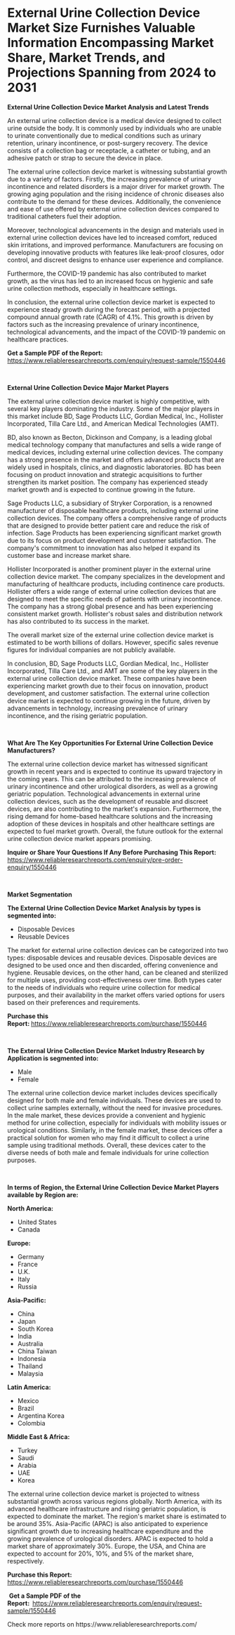 <p><h1>External Urine Collection Device Market Size Furnishes Valuable Information Encompassing Market Share, Market Trends, and Projections Spanning from 2024 to 2031</h1></p><p><strong>External Urine Collection Device Market Analysis and Latest Trends</strong></p>
<p><p>An external urine collection device is a medical device designed to collect urine outside the body. It is commonly used by individuals who are unable to urinate conventionally due to medical conditions such as urinary retention, urinary incontinence, or post-surgery recovery. The device consists of a collection bag or receptacle, a catheter or tubing, and an adhesive patch or strap to secure the device in place.</p><p>The external urine collection device market is witnessing substantial growth due to a variety of factors. Firstly, the increasing prevalence of urinary incontinence and related disorders is a major driver for market growth. The growing aging population and the rising incidence of chronic diseases also contribute to the demand for these devices. Additionally, the convenience and ease of use offered by external urine collection devices compared to traditional catheters fuel their adoption.</p><p>Moreover, technological advancements in the design and materials used in external urine collection devices have led to increased comfort, reduced skin irritations, and improved performance. Manufacturers are focusing on developing innovative products with features like leak-proof closures, odor control, and discreet designs to enhance user experience and compliance.</p><p>Furthermore, the COVID-19 pandemic has also contributed to market growth, as the virus has led to an increased focus on hygienic and safe urine collection methods, especially in healthcare settings.</p><p>In conclusion, the external urine collection device market is expected to experience steady growth during the forecast period, with a projected compound annual growth rate (CAGR) of 4.1%. This growth is driven by factors such as the increasing prevalence of urinary incontinence, technological advancements, and the impact of the COVID-19 pandemic on healthcare practices.</p></p>
<p><strong>Get a Sample PDF of the Report:&nbsp;</strong> <a href="https://www.reliableresearchreports.com/enquiry/request-sample/1550446">https://www.reliableresearchreports.com/enquiry/request-sample/1550446</a></p>
<p>&nbsp;</p>
<p><strong>External Urine Collection Device Major Market Players</strong></p>
<p><p>The external urine collection device market is highly competitive, with several key players dominating the industry. Some of the major players in this market include BD, Sage Products LLC, Gordian Medical, Inc., Hollister Incorporated, Tilla Care Ltd., and American Medical Technologies (AMT).</p><p>BD, also known as Becton, Dickinson and Company, is a leading global medical technology company that manufactures and sells a wide range of medical devices, including external urine collection devices. The company has a strong presence in the market and offers advanced products that are widely used in hospitals, clinics, and diagnostic laboratories. BD has been focusing on product innovation and strategic acquisitions to further strengthen its market position. The company has experienced steady market growth and is expected to continue growing in the future.</p><p>Sage Products LLC, a subsidiary of Stryker Corporation, is a renowned manufacturer of disposable healthcare products, including external urine collection devices. The company offers a comprehensive range of products that are designed to provide better patient care and reduce the risk of infection. Sage Products has been experiencing significant market growth due to its focus on product development and customer satisfaction. The company's commitment to innovation has also helped it expand its customer base and increase market share.</p><p>Hollister Incorporated is another prominent player in the external urine collection device market. The company specializes in the development and manufacturing of healthcare products, including continence care products. Hollister offers a wide range of external urine collection devices that are designed to meet the specific needs of patients with urinary incontinence. The company has a strong global presence and has been experiencing consistent market growth. Hollister's robust sales and distribution network has also contributed to its success in the market.</p><p>The overall market size of the external urine collection device market is estimated to be worth billions of dollars. However, specific sales revenue figures for individual companies are not publicly available. </p><p>In conclusion, BD, Sage Products LLC, Gordian Medical, Inc., Hollister Incorporated, Tilla Care Ltd., and AMT are some of the key players in the external urine collection device market. These companies have been experiencing market growth due to their focus on innovation, product development, and customer satisfaction. The external urine collection device market is expected to continue growing in the future, driven by advancements in technology, increasing prevalence of urinary incontinence, and the rising geriatric population.</p></p>
<p>&nbsp;</p>
<p><strong>What Are The Key Opportunities For External Urine Collection Device Manufacturers?</strong></p>
<p><p>The external urine collection device market has witnessed significant growth in recent years and is expected to continue its upward trajectory in the coming years. This can be attributed to the increasing prevalence of urinary incontinence and other urological disorders, as well as a growing geriatric population. Technological advancements in external urine collection devices, such as the development of reusable and discreet devices, are also contributing to the market's expansion. Furthermore, the rising demand for home-based healthcare solutions and the increasing adoption of these devices in hospitals and other healthcare settings are expected to fuel market growth. Overall, the future outlook for the external urine collection device market appears promising.</p></p>
<p><strong>Inquire or Share Your Questions If Any Before Purchasing This Report:</strong> <a href="https://www.reliableresearchreports.com/enquiry/pre-order-enquiry/1550446">https://www.reliableresearchreports.com/enquiry/pre-order-enquiry/1550446</a></p>
<p>&nbsp;</p>
<p><strong>Market Segmentation</strong></p>
<p><strong>The External Urine Collection Device Market Analysis by types is segmented into:</strong></p>
<p><ul><li>Disposable Devices</li><li>Reusable Devices</li></ul></p>
<p><p>The market for external urine collection devices can be categorized into two types: disposable devices and reusable devices. Disposable devices are designed to be used once and then discarded, offering convenience and hygiene. Reusable devices, on the other hand, can be cleaned and sterilized for multiple uses, providing cost-effectiveness over time. Both types cater to the needs of individuals who require urine collection for medical purposes, and their availability in the market offers varied options for users based on their preferences and requirements.</p></p>
<p><strong>Purchase this Report:&nbsp;</strong><a href="https://www.reliableresearchreports.com/purchase/1550446">https://www.reliableresearchreports.com/purchase/1550446</a></p>
<p>&nbsp;</p>
<p><strong>The External Urine Collection Device Market Industry Research by Application is segmented into:</strong></p>
<p><ul><li>Male</li><li>Female</li></ul></p>
<p><p>The external urine collection device market includes devices specifically designed for both male and female individuals. These devices are used to collect urine samples externally, without the need for invasive procedures. In the male market, these devices provide a convenient and hygienic method for urine collection, especially for individuals with mobility issues or urological conditions. Similarly, in the female market, these devices offer a practical solution for women who may find it difficult to collect a urine sample using traditional methods. Overall, these devices cater to the diverse needs of both male and female individuals for urine collection purposes.</p></p>
<p>&nbsp;</p>
<p><strong>In terms of Region, the External Urine Collection Device Market Players available by Region are:</strong></p>
<p>
    <p> <strong> North America: </strong>
        <ul>
            <li>United States</li>
            <li>Canada</li>
        </ul>
        </p> 
    <p> <strong> Europe: </strong>
        <ul>
            <li>Germany</li>
            <li>France</li>
            <li>U.K.</li>
            <li>Italy</li>
            <li>Russia</li>
        </ul>
        </p> 
    <p> <strong> Asia-Pacific: </strong>
        <ul>
            <li>China</li>
            <li>Japan</li>
            <li>South Korea</li>
            <li>India</li>
            <li>Australia</li>
            <li>China Taiwan</li>
            <li>Indonesia</li>
            <li>Thailand</li>
            <li>Malaysia</li>
        </ul>
        </p> 
    <p> <strong> Latin America: </strong>
        <ul>
            <li>Mexico</li>
            <li>Brazil</li>
            <li>Argentina Korea</li>
            <li>Colombia</li>
        </ul>
        </p> 
    <p> <strong> Middle East & Africa: </strong>
        <ul>
            <li>Turkey</li>
            <li>Saudi</li>
            <li>Arabia</li>
            <li>UAE</li>
            <li>Korea</li>
        </ul>
    </p>
    </p>
<p><p>The external urine collection device market is projected to witness substantial growth across various regions globally. North America, with its advanced healthcare infrastructure and rising geriatric population, is expected to dominate the market. The region's market share is estimated to be around 35%. Asia-Pacific (APAC) is also anticipated to experience significant growth due to increasing healthcare expenditure and the growing prevalence of urological disorders. APAC is expected to hold a market share of approximately 30%. Europe, the USA, and China are expected to account for 20%, 10%, and 5% of the market share, respectively.</p></p>
<p><strong>Purchase this Report: </strong><a href="https://www.reliableresearchreports.com/purchase/1550446">https://www.reliableresearchreports.com/purchase/1550446</a></p>
<p>&nbsp;<strong>Get a Sample PDF of the Report:&nbsp;&nbsp;</strong><a href="https://www.reliableresearchreports.com/enquiry/request-sample/1550446">https://www.reliableresearchreports.com/enquiry/request-sample/1550446</a></p>
<p><strong></strong></p>
<p>Check more reports on https://www.reliableresearchreports.com/</p>